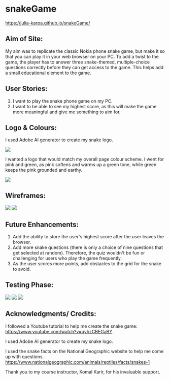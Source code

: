 # snakeGame
 https://julia-karpa.github.io/snakeGame/

 ## Aim of Site:

My aim was to replicate the classic Nokia phone snake game, but make it so that you can play it in your web browser on your PC. 
To add a twist to the game, the player has to answer three snake-themed, multiple-choice questions correctly before they can get access to the game. This helps add a small educational element to the game.

## User Stories:

1. I want to play the snake phone game on my PC.
2. I want to be able to see my highest score, as this will make the game more meaningful and give me something to aim for.

## Logo & Colours:

I used Adobe AI generator to create my snake logo. 

<img src="/assets/images/snakelogo.png">

I wanted a logo that would match my overall page colour scheme. I went for pink and green, as pink softens and warms up a green tone, while green keeps the pink grounded and earthy. 

<img src="/assets/images/colourscheme.png">

## Wireframes:

<img src="/assets/images/wireframe.jpg">

<img src="/assets/images/wireframegame.jpg">

## Future Enhancements:

1. Add the ability to store the user's highest score after the user leaves the browser.
2. Add more snake questions (there is only a choice of nine questions that get selected at random). Therefore, the quiz wouldn't be fun or challenging for users who play the game frequently.
3. As the user scores more points, add obstacles to the grid for the snake to avoid. 


## Testing Phase:

<img src="/assets/images/Screenshot 2024-05-02 101735.png">
<img src="/assets/images/Screenshot 2024-05-02 101927.png">
<img src="/assets/images/Screenshot 2024-05-02 102032.png">


## Acknowledgments/ Credits:

I followed a Youtube tutorial to help me create the snake game: https://www.youtube.com/watch?v=uyhzCBEGaBY

I used Adobe AI generator to create my snake logo.

I used the snake facts on the National Geographic website to help me come up with questions. https://www.nationalgeographic.com/animals/reptiles/facts/snakes-1

Thank you to my course instructor, Komal Karir, for his invaluable support.